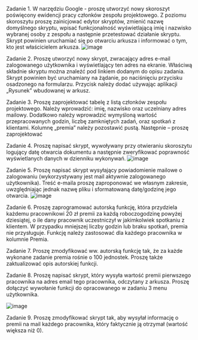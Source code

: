 Zadanie 1.
W narzędziu Google - proszę utworzyć nowy skoroszyt poświęcony ewidencji pracy
członków zespołu projektowego. Z poziomu skoroszytu proszę zainicjować edytor
skryptów, zmienić nazwę domyślnego skryptu, wpisać funkcjonalność wyświetlającą
imię i nazwisko wybranej osoby z zespołu a następnie przetestować działanie skryptu.
Skrypt powinien uruchamiać się po otwarciu arkusza i informować o tym, kto jest
właścicielem arkusza. 
![image](https://github.com/user-attachments/assets/bcc9afc1-a82c-4751-9d2d-91aff3211f7c)

Zadanie 2.
Proszę utworzyć nowy skrypt, zwracający adres e-mail zalogowanego użytkownika i
wyświetlający ten adres na ekranie. Właściwą składnie skryptu można znaleźć pod
linkiem dodanym do opisu zadania. Skrypt powinien być uruchamiany na żądanie, po
naciśnięciu przycisku osadzonego na formularzu. Przycisk należy dodać używając
aplikacji „Rysunek” wbudowanej w arkusz. 

Zadanie 3.
Proszę zaprojektować tabelę z listą członków zespołu projektowego. Należy wprowadzić:
imię, nazwisko oraz uczelniany adres mailowy. Dodatkowo należy wprowadzić
wymyśloną wartość przepracowanych godzin, liczbę zamkniętych zadań, oraz spotkań z
klientami. Kolumnę „premia” należy pozostawić pustą. Następnie – proszę zaprojektować 

Zadanie 4.
Proszę napisać skrypt, wywoływany przy otwieraniu skoroszytu logujący datę otwarcia
dokumentu a następnie zweryfikować poprawność wyświetlanych danych w dzienniku
wykonywań. 
![image](https://github.com/user-attachments/assets/c14b5376-32d4-4325-a854-07db0970758c)

Zadanie 5.
Proszę napisać skrypt wysyłający powiadomienie mailowe o zalogowaniu
(wykorzystywany jest mail aktywnie zalogowanego użytkownika). Treść e-maila
proszę zaproponować we własnym zakresie, uwzględniając jednak nazwę pliku i
sformatowaną datę/godzinę jego otwarcia. 
![image](https://github.com/user-attachments/assets/50656d52-3829-488e-99ee-7ba51eeb6625)

Zadanie 6.
Proszę zaprogramować autorską funkcję, która przydziela każdemu pracownikowi 20
zł premii za każdą roboczogodzinę powyżej dziesiątej, o ile dany pracownik
uczestniczył w jakimkolwiek spotkaniu z klientem. W przypadku mniejszej liczby
godzin lub braku spotkań, premia nie przysługuje. Funkcję należy zastosować dla
każdego pracownika w kolumnie Premia. 

Zadanie 7.
Proszę zmodyfikować ww. autorską funkcję tak, że za każde wykonane zadanie premia
rośnie o 100 jednostek. Proszę także zaktualizować opis autorskiej funkcji.

Zadanie 8.
Proszę napisać skrypt, który wysyła wartość premii pierwszego pracownika na adres email tego pracownika, odczytany z arkusza. Proszę dołączyć wywołanie funkcji do
opracowanego w zadaniu 3 menu użytkownika.

![image](https://github.com/user-attachments/assets/cf8a1993-1ee8-4ddd-a86c-b40486b37133)

Zadanie 9.
Proszę zmodyfikować skrypt tak, aby wysyłał informację o premii na mail każdego
pracownika, który faktycznie ją otrzymał (wartość większa niż 0). 


